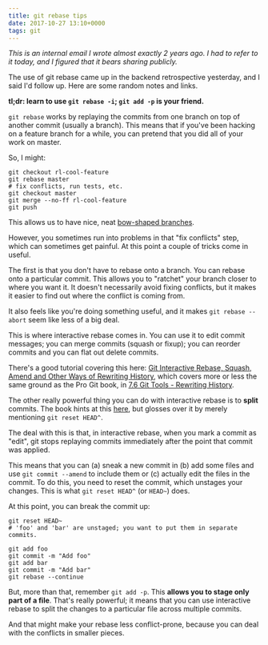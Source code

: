 ```yaml
---
title: git rebase tips
date: 2017-10-27 13:10+0000
tags: git
---
```


*This is an internal email I wrote almost exactly 2 years ago. I had to refer
to it today, and I figured that it bears sharing publicly.*

The use of git rebase came up in the backend retrospective yesterday, and I
said I'd follow up. Here are some random notes and links.

**tl;dr: learn to use `git rebase -i`; `git add -p` is your friend.**

`git rebase` works by replaying the commits from one branch on top of another
commit (usually a branch). This means that if you've been hacking on a feature
branch for a while, you can pretend that you did all of your work on master.

So, I might:

    git checkout rl-cool-feature
    git rebase master
    # fix conflicts, run tests, etc.
    git checkout master
    git merge --no-ff rl-cool-feature
    git push

This allows us to have nice, neat [bow-shaped
branches](http://pdh11.blogspot.co.uk/2013/06/bow-shaped-branches-git-workflow.html).

However, you sometimes run into problems in that "fix conflicts" step, which
can sometimes get painful. At this point a couple of tricks come in useful.

The first is that you don't have to rebase onto a branch. You can rebase onto a
particular commit. This allows you to "ratchet" your branch closer to where you
want it. It doesn't necessarily avoid fixing conflicts, but it makes it easier
to find out where the conflict is coming from.

It also feels like you're doing something useful, and it makes `git rebase
--abort` seem like less of a big deal.

This is where interactive rebase comes in. You can use it to edit commit
messages; you can merge commits (squash or fixup); you can reorder commits and
you can flat out delete commits.

There's a good tutorial covering this here: [Git Interactive Rebase, Squash,
Amend and Other Ways of Rewriting
History](https://robots.thoughtbot.com/git-interactive-rebase-squash-amend-rewriting-history),
which covers more or less the same ground as the Pro Git book, in [7.6 Git
Tools - Rewriting
History](https://git-scm.com/book/en/v2/Git-Tools-Rewriting-History).

The other really powerful thing you can do with interactive rebase is to
**split** commits. The book hints at this
[here](https://git-scm.com/book/en/v2/Git-Tools-Rewriting-History#_splitting_a_commit),
but glosses over it by merely mentioning `git reset HEAD^`.

The deal with this is that, in interactive rebase, when you mark a commit as
"edit", git stops replaying commits immediately after the point that commit was
applied.

This means that you can (a) sneak a new commit in (b) add some files and use
`git commit --amend` to include them or (c) actually edit the files in the
commit. To do this, you need to reset the commit, which unstages your changes.
This is what `git reset HEAD^` (or `HEAD~`) does.

At this point, you can break the commit up:

    git reset HEAD~
    # 'foo' and 'bar' are unstaged; you want to put them in separate commits.

    git add foo
    git commit -m "Add foo"
    git add bar
    git commit -m "Add bar"
    git rebase --continue

But, more than that, remember `git add -p`. This **allows you to stage only part
of a file**. That's really powerful; it means that you can use interactive rebase
to split the changes to a particular file across multiple commits.

And that might make your rebase less conflict-prone, because you can deal with
the conflicts in smaller pieces.
